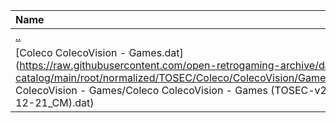 |Name|Size|
|:---|---:|
|[..](../index.html)|DIR|
|[Coleco ColecoVision - Games.dat](https://raw.githubusercontent.com/open-retrogaming-archive/dat-catalog/main/root/normalized/TOSEC/Coleco/ColecoVision/Games/Coleco ColecoVision - Games/Coleco ColecoVision - Games (TOSEC-v2022-12-21_CM).dat)|165387|
